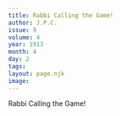 ```yaml
---
title: Rabbi Calling the Game!
author: J.P.C.
issue: 9
volume: 4
year: 1913
month: 4
day: 2
tags:
layout: page.njk
image:
---
```

Rabbi Calling the Game!

